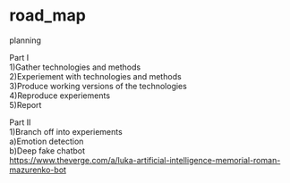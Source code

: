 # road_map
planning

Part I  
1)Gather technologies and methods   
2)Experiement with technologies and methods  
3)Produce working versions of the technologies  
4)Reproduce experiements  
5)Report  
  
Part II  
1)Branch off into experiements  
  a)Emotion detection  
  b)Deep fake chatbot  
    https://www.theverge.com/a/luka-artificial-intelligence-memorial-roman-mazurenko-bot
